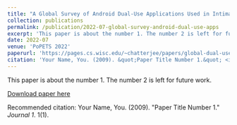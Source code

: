```yaml
---
title: "A Global Survey of Android Dual-Use Applications Used in Intimate Partner Surveillance"
collection: publications
permalink: /publication/2022-07-global-survey-android-dual-use-apps
excerpt: 'This paper is about the number 1. The number 2 is left for future work.'
date: 2022-07
venue: 'PoPETS 2022'
paperurl: 'https://pages.cs.wisc.edu/~chatterjee/papers/global-dual-use-apps.pdf'
citation: 'Your Name, You. (2009). &quot;Paper Title Number 1.&quot; <i>Journal 1</i>. 1(1).'
---
```

This paper is about the number 1. The number 2 is left for future work.

[Download paper here](https://pages.cs.wisc.edu/~chatterjee/papers/global-dual-use-apps.pdf)

Recommended citation: Your Name, You. (2009). "Paper Title Number 1." <i>Journal 1</i>. 1(1).